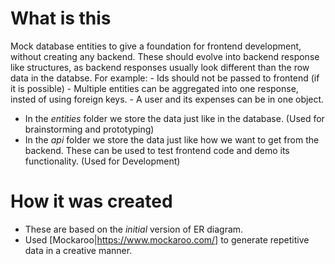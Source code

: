 # What is this

Mock database entities to give a foundation for frontend development, without creating any backend.
These should evolve into backend response like structures, as backend responses usually look different than the row data in the databse. For example:
	- Ids should not be passed to frontend (if it is possible)
	- Multiple entities can be aggregated into one response, insted of using foreign keys.
      	-  A user and its expenses can be in one object.


- In the _entities_ folder we store the data just like in the database. (Used for brainstorming and prototyping)
- In the _api_ folder we store the data just like how we want to get from the backend. 
These can be used to test frontend code and demo its functionality. (Used for Development)


# How it was created

- These are based on the _initial_ version of ER diagram.
- Used [Mockaroo|https://www.mockaroo.com/] to generate repetitive data in a creative manner.